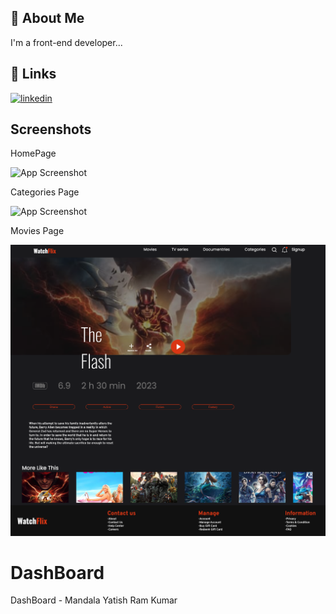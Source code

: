 
## 🚀 About Me
I'm a front-end developer...


## 🔗 Links

[![linkedin](https://img.shields.io/badge/linkedin-0A66C2?style=for-the-badge&logo=linkedin&logoColor=white)](https://in.linkedin.com/in/rammandala)



## Screenshots

HomePage

![App Screenshot](https://github.com/yatish1309/Watchflix-Yatish/blob/main/WatchFlixHome.png?raw=true)

Categories Page 

![App Screenshot](https://github.com/yatish1309/Watchflix-Yatish/blob/main/WatchFlixCategories.png?raw=true)

Movies Page

![App Screenshot](https://github.com/yatish1309/Watchflix-Yatish/blob/main/WatchFlixMoviePage.png?raw=true)
# DashBoard

DashBoard - Mandala Yatish Ram Kumar

